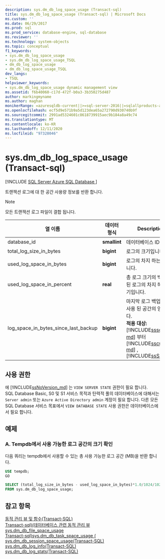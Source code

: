 ```yaml
---
description: sys.dm_db_log_space_usage (Transact-sql)
title: sys.dm_db_log_space_usage (Transact-sql) | Microsoft Docs
ms.custom: ''
ms.date: 06/29/2017
ms.prod: sql
ms.prod_service: database-engine, sql-database
ms.reviewer: ''
ms.technology: system-objects
ms.topic: conceptual
f1_keywords:
- sys.dm_db_log_space_usage
- sys.dm_db_log_space_usage_TSQL
- dm_db_log_space_usage
- dm_db_log_space_usage_TSQL
dev_langs:
- TSQL
helpviewer_keywords:
- sys.dm_db_log_space_usage dynamic management view
ms.assetid: f6b40060-c17d-472f-b0a3-3b350275d487
author: markingmyname
ms.author: maghan
monikerRange: =azuresqldb-current||>=sql-server-2016||=sqlallproducts-allversions||>=sql-server-linux-2017||=azuresqldb-mi-current
ms.openlocfilehash: ecf5d9e571b9a5d123dea65a272790d930740b9f
ms.sourcegitcommit: 2991ad5324601c8618739915aec9b184a8a49c74
ms.translationtype: MT
ms.contentlocale: ko-KR
ms.lasthandoff: 12/11/2020
ms.locfileid: "97328046"
---
```

# <a name="sysdm_db_log_space_usage-transact-sql"></a>sys.dm_db_log_space_usage (Transact-sql)
[!INCLUDE [SQL Server Azure SQL Database ](../../includes/applies-to-version/sql-asdb.md)]

트랜잭션 로그에 대 한 공간 사용량 정보를 반환 합니다. 
  
> [!NOTE]
> 모든 트랜잭션 로그 파일이 결합 됩니다.  
  
|열 이름|데이터 형식|Description|  
|-----------------|---------------|-----------------|  
|database_id|**smallint**|데이터베이스 ID입니다.|  
|total_log_size_in_bytes |**bigint** |로그의 크기입니다.  |
|used_log_space_in_bytes |**bigint** |로그의 차지 하는 크기입니다.  |     
|used_log_space_in_percent |**real** |총 로그 크기의 백분율로 된 로그의 차지 하는 크기입니다. |
|log_space_in_bytes_since_last_backup |**bigint** |마지막 로그 백업 이후 사용 된 공간의 양입니다. <br />**적용 대상:** [!INCLUDE[sssql14-md](../../includes/sssql14-md.md)] 부터 [!INCLUDE[sscurrent-md](../../includes/sscurrent-md.md)] ,  [!INCLUDE[ssSDS](../../includes/sssds-md.md)] .|
    
  
## <a name="permissions"></a>사용 권한  

에 [!INCLUDE[ssNoVersion_md](../../includes/ssnoversion-md.md)] 는 `VIEW SERVER STATE` 권한이 필요 합니다.   
SQL Database Basic, S0 및 S1 서비스 목적과 탄력적 풀의 데이터베이스에 대해서는 `Server admin` 또는 `Azure Active Directory admin` 계정이 필요 합니다. 다른 모든 SQL Database 서비스 목표에서 `VIEW DATABASE STATE` 사용 권한은 데이터베이스에서 필요 합니다.   
  
## <a name="examples"></a>예제  
  
### <a name="a-determine-the-amount-of-free-log-space-in-tempdb"></a>A. Tempdb에서 사용 가능한 로그 공간의 크기 확인   
다음 쿼리는 tempdb에서 사용할 수 있는 총 사용 가능한 로그 공간 (MB)을 반환 합니다.

```sql
USE tempdb;  
GO  

SELECT (total_log_size_in_bytes - used_log_space_in_bytes)*1.0/1024/1024 AS [free log space in MB]  
FROM sys.dm_db_log_space_usage;  
```
  
## <a name="see-also"></a>참고 항목  
[동적 관리 뷰 및 함수&#40;Transact-SQL&#41;](~/relational-databases/system-dynamic-management-views/system-dynamic-management-views.md)   
[Transact-sql&#41;&#40;데이터베이스 관련 동적 관리 뷰 ](../../relational-databases/system-dynamic-management-views/database-related-dynamic-management-views-transact-sql.md)   
[sys.dm_db_file_space_usage](../../relational-databases/system-dynamic-management-views/sys-dm-db-file-space-usage-transact-sql.md)    
[Transact-sql&#41;sys.dm_db_task_space_usage &#40;](../../relational-databases/system-dynamic-management-views/sys-dm-db-task-space-usage-transact-sql.md)   
[sys.dm_db_session_space_usage&#40;Transact-SQL&#41;](../../relational-databases/system-dynamic-management-views/sys-dm-db-session-space-usage-transact-sql.md)  
[sys.dm_db_log_info&#40;Transact-SQL&#41;](../../relational-databases/system-dynamic-management-views/sys-dm-db-log-info-transact-sql.md)    
[sys.dm_db_log_stats&#40;Transact-SQL&#41;](../../relational-databases/system-dynamic-management-views/sys-dm-db-log-stats-transact-sql.md) 



